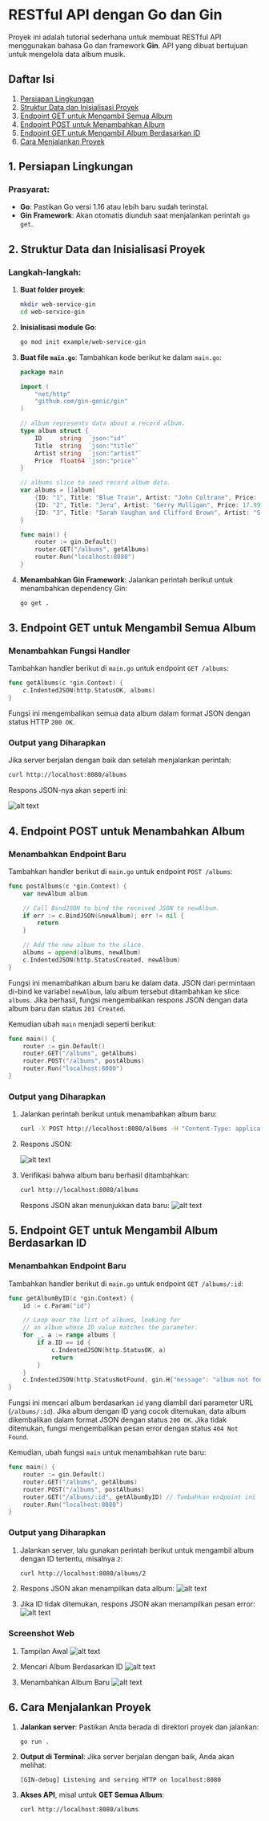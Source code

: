 # RESTful API dengan Go dan Gin
Proyek ini adalah tutorial sederhana untuk membuat RESTful API menggunakan bahasa Go dan framework **Gin**. API yang dibuat bertujuan untuk mengelola data album musik.

## Daftar Isi
1. [Persiapan Lingkungan](#persiapan-lingkungan)
2. [Struktur Data dan Inisialisasi Proyek](#struktur-data-dan-inisialisasi-proyek)
3. [Endpoint GET untuk Mengambil Semua Album](#endpoint-get-untuk-mengambil-semua-album)
4. [Endpoint POST untuk Menambahkan Album](#endpoint-post-untuk-menambahkan-album)
5. [Endpoint GET untuk Mengambil Album Berdasarkan ID](#endpoint-get-untuk-mengambil-album-berdasarkan-id)
6. [Cara Menjalankan Proyek](#cara-menjalankan-proyek)

## 1. Persiapan Lingkungan
### Prasyarat:
- **Go**: Pastikan Go versi 1.16 atau lebih baru sudah terinstal.
- **Gin Framework**: Akan otomatis diunduh saat menjalankan perintah `go get`.

## 2. Struktur Data dan Inisialisasi Proyek
### Langkah-langkah:
1. **Buat folder proyek**:
   ```bash
   mkdir web-service-gin
   cd web-service-gin
   ```

2. **Inisialisasi module Go**:
   ```bash
   go mod init example/web-service-gin
   ```

3. **Buat file `main.go`**:
   Tambahkan kode berikut ke dalam `main.go`:

   ```go
   package main

   import (
       "net/http"
       "github.com/gin-gonic/gin"
   )

   // album represents data about a record album.
   type album struct {
       ID     string  `json:"id"`
       Title  string  `json:"title"`
       Artist string  `json:"artist"`
       Price  float64 `json:"price"`
   }

   // albums slice to seed record album data.
   var albums = []album{
       {ID: "1", Title: "Blue Train", Artist: "John Coltrane", Price: 56.99},
       {ID: "2", Title: "Jeru", Artist: "Gerry Mulligan", Price: 17.99},
       {ID: "3", Title: "Sarah Vaughan and Clifford Brown", Artist: "Sarah Vaughan", Price: 39.99},
   }

   func main() {
       router := gin.Default()
       router.GET("/albums", getAlbums)
       router.Run("localhost:8080")
   }
   ```

4. **Menambahkan Gin Framework**:
   Jalankan perintah berikut untuk menambahkan dependency Gin:
   ```bash
   go get .
   ```

## 3. Endpoint GET untuk Mengambil Semua Album
### Menambahkan Fungsi Handler
Tambahkan handler berikut di `main.go` untuk endpoint `GET /albums`:
```go
func getAlbums(c *gin.Context) {
    c.IndentedJSON(http.StatusOK, albums)
}
```
Fungsi ini mengembalikan semua data album dalam format JSON dengan status HTTP `200 OK`.

### Output yang Diharapkan
Jika server berjalan dengan baik dan setelah menjalankan perintah:
```bash
curl http://localhost:8080/albums
```
Respons JSON-nya akan seperti ini:

![alt text](<https://github.com/wansabrina/Go-Web-Application/raw/main/web-service-gin/documentation/image.png>)

## 4. Endpoint POST untuk Menambahkan Album
### Menambahkan Endpoint Baru
Tambahkan handler berikut di `main.go` untuk endpoint `POST /albums`:
```go
func postAlbums(c *gin.Context) {
    var newAlbum album

    // Call BindJSON to bind the received JSON to newAlbum.
    if err := c.BindJSON(&newAlbum); err != nil {
        return
    }

    // Add the new album to the slice.
    albums = append(albums, newAlbum)
    c.IndentedJSON(http.StatusCreated, newAlbum)
}
```
Fungsi ini menambahkan album baru ke dalam data. JSON dari permintaan di-bind ke variabel `newAlbum`, lalu album tersebut ditambahkan ke slice `albums`. Jika berhasil, fungsi mengembalikan respons JSON dengan data album baru dan status `201 Created`.

Kemudian ubah `main` menjadi seperti berikut:
```go
func main() {
    router := gin.Default()
    router.GET("/albums", getAlbums)
    router.POST("/albums", postAlbums)
    router.Run("localhost:8080")
}
```

### Output yang Diharapkan
1. Jalankan perintah berikut untuk menambahkan album baru:
   ```bash
   curl -X POST http://localhost:8080/albums -H "Content-Type: application/json" -d "{\"id\":\"4\",\"title\":\"New Album\",\"artist\":\"New Artist\",\"price\":49.99}"
   ```
2. Respons JSON:

    ![alt text](<https://github.com/wansabrina/Go-Web-Application/raw/main/web-service-gin/documentation/image-1.png>)

3. Verifikasi bahwa album baru berhasil ditambahkan:
   ```bash
   curl http://localhost:8080/albums
   ```
   Respons JSON akan menunjukkan data baru:
    ![alt text](<https://github.com/wansabrina/Go-Web-Application/raw/main/web-service-gin/documentation/image-2.png>)

## **5. Endpoint GET untuk Mengambil Album Berdasarkan ID**

### **Menambahkan Endpoint Baru**
Tambahkan handler berikut di `main.go` untuk endpoint `GET /albums/:id`:
```go
func getAlbumByID(c *gin.Context) {
    id := c.Param("id")

    // Loop over the list of albums, looking for
    // an album whose ID value matches the parameter.
    for _, a := range albums {
        if a.ID == id {
            c.IndentedJSON(http.StatusOK, a)
            return
        }
    }
    c.IndentedJSON(http.StatusNotFound, gin.H{"message": "album not found"})
}
```
Fungsi ini mencari album berdasarkan `id` yang diambil dari parameter URL (`/albums/:id`). Jika album dengan ID yang cocok ditemukan, data album dikembalikan dalam format JSON dengan status `200 OK`. Jika tidak ditemukan, fungsi mengembalikan pesan error dengan status `404 Not Found`.

Kemudian, ubah fungsi `main` untuk menambahkan rute baru:
```go
func main() {
    router := gin.Default()
    router.GET("/albums", getAlbums)
    router.POST("/albums", postAlbums)
    router.GET("/albums/:id", getAlbumByID) // Tambahkan endpoint ini
    router.Run("localhost:8080")
}
```

### **Output yang Diharapkan**
1. Jalankan server, lalu gunakan perintah berikut untuk mengambil album dengan ID tertentu, misalnya `2`:
   ```bash
   curl http://localhost:8080/albums/2
   ```
2. Respons JSON akan menampilkan data album:
    ![alt text](<https://github.com/wansabrina/Go-Web-Application/raw/main/web-service-gin/documentation/image-3.png>)

3. Jika ID tidak ditemukan, respons JSON akan menampilkan pesan error:
    ![alt text](<https://github.com/wansabrina/Go-Web-Application/raw/main/web-service-gin/documentation/image-4.png>)

### Screenshot Web
1. Tampilan Awal
    ![alt text](<https://github.com/wansabrina/Go-Web-Application/raw/main/web-service-gin/documentation/image-5.png>)

2. Mencari Album Berdasarkan ID
    ![alt text](<https://github.com/wansabrina/Go-Web-Application/raw/main/web-service-gin/documentation/image-6.png>)

3. Menambahkan Album Baru
    ![alt text](<https://github.com/wansabrina/Go-Web-Application/raw/main/web-service-gin/documentation/image-7.png>)

## 6. Cara Menjalankan Proyek
1. **Jalankan server**:
   Pastikan Anda berada di direktori proyek dan jalankan:
   ```bash
   go run .
   ```

2. **Output di Terminal**:
   Jika server berjalan dengan baik, Anda akan melihat:
   ```
   [GIN-debug] Listening and serving HTTP on localhost:8080
   ```

3. **Akses API**, misal untuk **GET Semua Album**:
     ```bash
     curl http://localhost:8080/albums
     ```